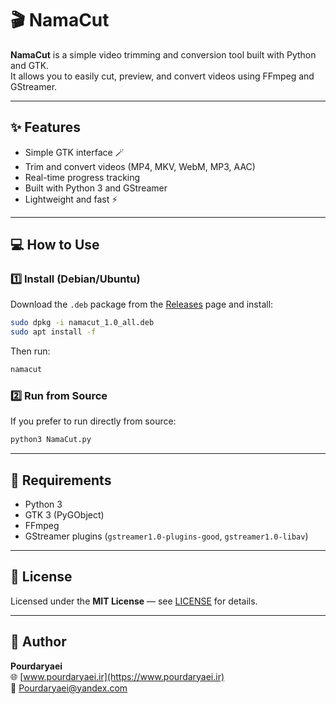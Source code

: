 # 🎬 NamaCut

**NamaCut** is a simple video trimming and conversion tool built with Python and GTK.  
It allows you to easily cut, preview, and convert videos using FFmpeg and GStreamer.

---

## ✨ Features
- Simple GTK interface 🪄  
- Trim and convert videos (MP4, MKV, WebM, MP3, AAC)  
- Real-time progress tracking  
- Built with Python 3 and GStreamer  
- Lightweight and fast ⚡

---

## 💻 How to Use

### 1️⃣ Install (Debian/Ubuntu)
Download the `.deb` package from the [Releases](https://github.com/Pourdaryaei/namacut/releases) page and install:

```bash
sudo dpkg -i namacut_1.0_all.deb
sudo apt install -f
```

Then run:
```bash
namacut
```

### 2️⃣ Run from Source
If you prefer to run directly from source:
```bash
python3 NamaCut.py
```

---

## 🧩 Requirements
- Python 3  
- GTK 3 (PyGObject)  
- FFmpeg  
- GStreamer plugins (`gstreamer1.0-plugins-good`, `gstreamer1.0-libav`)

---

## 🪪 License
Licensed under the **MIT License** — see [LICENSE](LICENSE) for details.

---

## 👤 Author
**Pourdaryaei**  
🌐 [www.pourdaryaei.ir](https://www.pourdaryaei.ir)  
📧 Pourdaryaei@yandex.com
